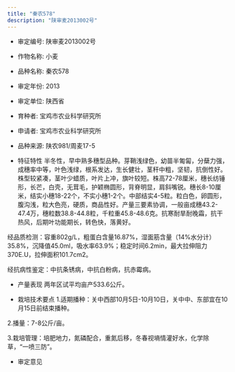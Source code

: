 ```yaml
---
title: "秦农578"
description: "陕审麦2013002号"
---
```

* 审定编号:  陕审麦2013002号

*  作物名称:  小麦

*  品种名称:  秦农578

*  审定年份:  2013

*  审定单位:  陕西省

* 育种者:  宝鸡市农业科学研究所

*  申请者:  宝鸡市农业科学研究所

*  品种来源:  陕农981/周麦17-5

*  特征特性
半冬性，早中熟多穗型品种。芽鞘浅绿色，幼苗半匍匐，分蘖力强，成穗率中等，叶色浅绿，根系发达，生长健壮，茎秆中粗，坚韧，抗倒性好。株型较紧凑，茎叶少蜡质，叶片上冲，旗叶较短。株高72-78厘米，穗长纺锤形，长芒，白壳，无茸毛，护颖椭圆形，背脊明显，肩斜嘴锐。穗长8-10厘米，结实小穗18-22个，不实小穗1-2个。中部结实4-5粒。粒白色，卵圆形，腹沟浅，粒大色亮，硬质，商品性好。产量三要素协调，一般亩成穗43.2-47.4万，穗粒数38.8-44.8粒，千粒重45.8-48.6克。抗寒耐旱耐晚霜，抗干热风，后期叶功能期长，转色快，落黄好。
经品质检测：容重802g/L，粗蛋白含量16.87%，湿面筋含量（14%水分计）35.8%，沉降值45.0ml，吸水率63.9%；稳定时间6.2min，最大拉伸阻力370E.U，拉伸面积101.7cm2。
经抗病性鉴定：中抗条锈病，中抗白粉病，抗赤霉病。


*  产量表现
两年区试平均亩产533.6公斤。

*  栽培技术要点
1.适期播种：关中西部10月5日-10月10日，关中中、东部宜在10月15日前结束播种。
2.播量：7-8公斤/亩。
3.栽培管理：培肥地力，氮磷配合，重氮后移，冬春视墒情灌好水，化学除草，“一喷三防”。


*  审定意见

